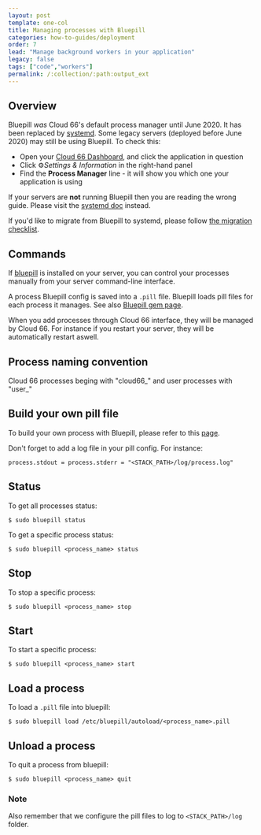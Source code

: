 ```yaml
---
layout: post
template: one-col
title: Managing processes with Bluepill
categories: how-to-guides/deployment
order: 7
lead: "Manage background workers in your application"
legacy: false
tags: ["code","workers"]
permalink: /:collection/:path:output_ext
---
```


## Overview

Bluepill *was* Cloud 66's default process manager until June 2020. It has been replaced by [systemd](/rails/how-to-guides/deployment/systemd.html). Some legacy servers (deployed before June 2020) may still be using Bluepill. To check this:

- Open your [Cloud 66 Dashboard](https://app.cloud66.com/), and click the application in question
- Click ⚙*Settings & Information* in the right-hand panel
- Find the **Process Manager** line - it will show you which one your application is using

<div class="notice notice-warning"><p>If your servers are <strong>not</strong> running Bluepill then you are reading the wrong guide. Please visit the <a href="/rails/how-to-guides/deployment/systemd.html">systemd doc</a> instead.
</p></div>

If you'd like to migrate from Bluepill to systemd, please follow [the migration checklist](/rails/how-to-guides/deployment/systemd.html#migrating-from-bluepill-to-systemd).

## Commands

If [bluepill](https://github.com/bluepill-rb/bluepill) is installed on your server, you can control your processes manually from your server command-line interface.

A process Bluepill config is saved into a `.pill` file. Bluepill loads pill files for each process it manages. See also [Bluepill gem page](http://rubygems.org/gems/bluepill).

When you add processes through Cloud 66 interface, they will be managed by Cloud 66. For instance if you restart your server, they will be automatically restart aswell.


## Process naming convention

Cloud 66 processes beging with "cloud66\_" and user processes with "user\_"


## Build your own pill file

To build your own process with Bluepill, please refer to this [page](https://github.com/bluepill-rb/bluepill).

Don't forget to add a log file in your pill config. For instance:

```
process.stdout = process.stderr = "<STACK_PATH>/log/process.log"
```

## Status

To get all processes status:

```
$ sudo bluepill status
```

To get a specific process status:

```
$ sudo bluepill <process_name> status
```




## Stop

To stop a specific process:

```
$ sudo bluepill <process_name> stop
```




## Start

To start a specific process:

```
$ sudo bluepill <process_name> start
```




## Load a process

To load a `.pill` file into bluepill:

```
$ sudo bluepill load /etc/bluepill/autoload/<process_name>.pill
```




## Unload a process

To quit a process from bluepill:

```
$ sudo bluepill <process_name> quit
```




### Note
<div class="notice">
  <p>Also remember that we configure the pill files to log to <code>&lt;STACK_PATH&gt;/log</code> folder.</p>
</div>